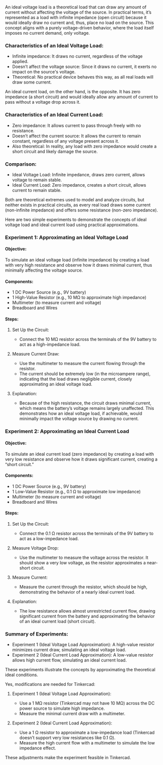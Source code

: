 An ideal voltage load is a theoretical load that can draw any amount of current without affecting the voltage of the source. In practical terms, it’s represented as a load with infinite impedance (open circuit) because it would ideally draw no current and, thus, place no load on the source. This concept aligns with a purely voltage-driven behavior, where the load itself imposes no current demand, only voltage.

### Characteristics of an Ideal Voltage Load:

- Infinite impedance: It draws no current, regardless of the voltage applied.
- Doesn’t affect the voltage source: Since it draws no current, it exerts no impact on the source's voltage.
- Theoretical: No practical device behaves this way, as all real loads will draw some current.

An ideal current load, on the other hand, is the opposite. It has zero impedance (a short circuit) and would ideally allow any amount of current to pass without a voltage drop across it.

### Characteristics of an Ideal Current Load:

- Zero impedance: It allows current to pass through freely with no resistance.
- Doesn’t affect the current source: It allows the current to remain constant, regardless of any voltage present across it.
- Also theoretical: In reality, any load with zero impedance would create a short circuit and likely damage the source.

### Comparison:

- Ideal Voltage Load: Infinite impedance, draws zero current, allows voltage to remain stable.
- Ideal Current Load: Zero impedance, creates a short circuit, allows current to remain stable.

Both are theoretical extremes used to model and analyze circuits, but neither exists in practical circuits, as every real load draws some current (non-infinite impedance) and offers some resistance (non-zero impedance).

Here are two simple experiments to demonstrate the concepts of ideal voltage load and ideal current load using practical approximations.

### Experiment 1: Approximating an Ideal Voltage Load

#### Objective:

To simulate an ideal voltage load (infinite impedance) by creating a load with very high resistance and observe how it draws minimal current, thus minimally affecting the voltage source.

#### Components:

- 1 DC Power Source (e.g., 9V battery)
- 1 High-Value Resistor (e.g., 10 MΩ to approximate high impedance)
- Multimeter (to measure current and voltage)
- Breadboard and Wires

#### Steps:

1. Set Up the Circuit:
   - Connect the 10 MΩ resistor across the terminals of the 9V battery to act as a high-impedance load.

2. Measure Current Draw:
   - Use the multimeter to measure the current flowing through the resistor.
   - The current should be extremely low (in the microampere range), indicating that the load draws negligible current, closely approximating an ideal voltage load.

3. Explanation:
   - Because of the high resistance, the circuit draws minimal current, which means the battery’s voltage remains largely unaffected. This demonstrates how an ideal voltage load, if achievable, would minimally impact the voltage source by drawing no current.

### Experiment 2: Approximating an Ideal Current Load

#### Objective:

To simulate an ideal current load (zero impedance) by creating a load with very low resistance and observe how it draws significant current, creating a “short circuit.”

#### Components:

- 1 DC Power Source (e.g., 9V battery)
- 1 Low-Value Resistor (e.g., 0.1 Ω to approximate low impedance)
- Multimeter (to measure current and voltage)
- Breadboard and Wires

#### Steps:

1. Set Up the Circuit:
   - Connect the 0.1 Ω resistor across the terminals of the 9V battery to act as a low-impedance load.

2. Measure Voltage Drop:
   - Use the multimeter to measure the voltage across the resistor. It should show a very low voltage, as the resistor approximates a near-short circuit.

3. Measure Current:
   - Measure the current through the resistor, which should be high, demonstrating the behavior of a nearly ideal current load.

4. Explanation:
   - The low resistance allows almost unrestricted current flow, drawing significant current from the battery and approximating the behavior of an ideal current load (short circuit).

### Summary of Experiments:

- Experiment 1 (Ideal Voltage Load Approximation): A high-value resistor minimizes current draw, simulating an ideal voltage load.
- Experiment 2 (Ideal Current Load Approximation): A low-value resistor allows high current flow, simulating an ideal current load.

These experiments illustrate the concepts by approximating the theoretical ideal conditions.

Yes, modifications are needed for Tinkercad:

1. Experiment 1 (Ideal Voltage Load Approximation):
   - Use a 1 MΩ resistor (Tinkercad may not have 10 MΩ) across the DC power source to simulate high impedance.
   - Measure the minimal current draw with a multimeter.

2. Experiment 2 (Ideal Current Load Approximation):
   - Use a 1 Ω resistor to approximate a low-impedance load (Tinkercad doesn’t support very low resistances like 0.1 Ω).
   - Measure the high current flow with a multimeter to simulate the low impedance effect.

These adjustments make the experiment feasible in Tinkercad.
